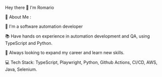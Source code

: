 
Hey there 👋 I'm Romario


💫 About Me :

🚀 I'm a software automation developer

📚 Have hands on experience in automation development and QA, using TypeScript and Python.

👯 Always looking to expand my career and learn new skills.



💻 Tech Stack:
TypeScript, Playwright, Python, Github Actions, CI/CD, AWS, Java, Selenium.
